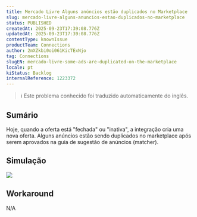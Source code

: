 ```yaml
---
title: Mercado Livre Alguns anúncios estão duplicados no Marketplace
slug: mercado-livre-alguns-anuncios-estao-duplicados-no-marketplace
status: PUBLISHED
createdAt: 2025-09-23T17:39:08.776Z
updatedAt: 2025-09-23T17:39:08.776Z
contentType: knownIssue
productTeam: Connections
author: 2mXZkbi0oi061KicTExNjo
tag: Connections
slugEN: mercado-livre-some-ads-are-duplicated-on-the-marketplace
locale: pt
kiStatus: Backlog
internalReference: 1223372
---
```


>ℹ️ Este problema conhecido foi traduzido automaticamente do inglês.

## Sumário


Hoje, quando a oferta está "fechada" ou "inativa", a integração cria uma nova oferta.
Alguns anúncios estão sendo duplicados no marketplace após serem aprovados na guia de sugestão de anúncios (matcher).
## Simulação


 ![](https://vtexhelp.zendesk.com/attachments/token/m27u7nHLy02jvAIsO3B8yL3my/?name=image.png)


## Workaround


N/A



